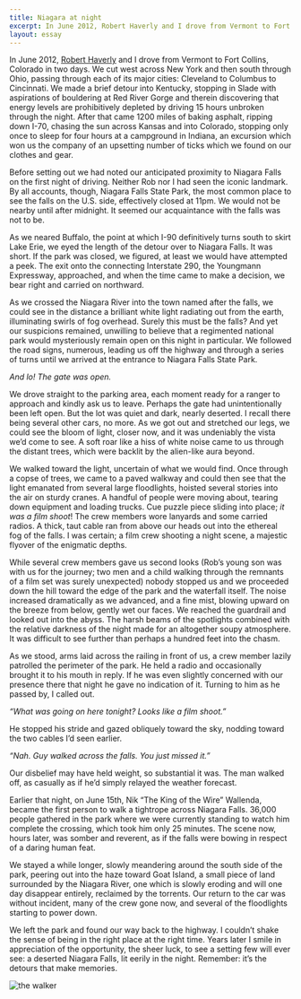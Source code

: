 ```yaml
---
title: Niagara at night
excerpt: In June 2012, Robert Haverly and I drove from Vermont to Fort Collins, Colorado in two days.
layout: essay
---
```


In June 2012, [Robert Haverly](http://roberthaverly.com/) and I drove from Vermont to Fort Collins, Colorado in two days. We cut west across New York and then south through Ohio, passing through each of its major cities: Cleveland to Columbus to Cincinnati. We made a brief detour into Kentucky, stopping in Slade with aspirations of bouldering at Red River Gorge and therein discovering that energy levels are prohibitively depleted by driving 15 hours unbroken through the night. After that came 1200 miles of baking asphalt, ripping down I-70, chasing the sun across Kansas and into Colorado, stopping only once to sleep for four hours at a campground in Indiana, an excursion which won us the company of an upsetting number of ticks which we found on our clothes and gear.

Before setting out we had noted our anticipated proximity to Niagara Falls on the first night of driving. Neither Rob nor I had seen the iconic landmark. By all accounts, though, Niagara Falls State Park, the most common place to see the falls on the U.S. side, effectively closed at 11pm. We would not be nearby until after midnight. It seemed our acquaintance with the falls was not to be.

As we neared Buffalo, the point at which I-90 definitively turns south to skirt Lake Erie, we eyed the length of the detour over to Niagara Falls. It was short. If the park was closed, we figured, at least we would have attempted a peek. The exit onto the connecting Interstate 290, the Youngmann Expressway, approached, and when the time came to make a decision, we bear right and carried on
northward.

As we crossed the Niagara River into the town named after the falls, we could see in the distance a brilliant white light radiating out from the earth, illuminating swirls of fog overhead. Surely this must be the falls? And yet our suspicions remained, unwilling to believe that a regimented national park would mysteriously remain open on this night in particular. We followed the road signs, numerous, leading us off the highway and through a series of turns until we arrived at the entrance to Niagara Falls State Park.

_And lo! The gate was open._

We drove straight to the parking area, each moment ready for a ranger to approach and kindly ask us to leave. Perhaps the gate had unintentionally been left open. But the lot was quiet and dark, nearly deserted. I recall there being several other cars, no more. As we got out and stretched our legs, we could see the bloom of light, closer now, and it was undeniably the vista we’d come to see. A soft roar like a hiss of white noise came to us through the distant trees, which were backlit by the alien-like aura beyond.

We walked toward the light, uncertain of what we would find. Once through a copse of trees, we came to a paved walkway and could then see that the light emanated from several large floodlights, hoisted several stories into the air on sturdy cranes. A handful of people were moving about, tearing down equipment and loading trucks. Cue puzzle piece sliding into place; _it was a film shoot_! The crew members wore lanyards and some carried radios. A thick, taut cable ran from above our heads out into the ethereal fog of the falls. I was certain; a film crew shooting a night scene, a majestic flyover of the enigmatic depths.

While several crew members gave us second looks (Rob’s young son was with us for the journey; two men and a child walking through the remnants of a film set was surely unexpected) nobody stopped us and we proceeded down the hill toward the edge of the park and the waterfall itself. The noise increased dramatically as we advanced, and a fine mist, blowing upward on the breeze from below, gently wet our faces. We reached the guardrail and looked out into the abyss. The harsh beams of the spotlights combined with the relative darkness of the night made for an altogether soupy atmosphere. It was difficult to see further than perhaps a hundred feet into the chasm.

As we stood, arms laid across the railing in front of us, a crew member lazily patrolled the perimeter of the park. He held a radio and occasionally brought it to his mouth in reply. If he was even slightly concerned with our presence there that night he gave no indication of it. Turning to him as he passed by, I called out.

_“What was going on here tonight? Looks like a film shoot.”_

He stopped his stride and gazed obliquely toward the sky, nodding toward the two cables I’d seen earlier.

_“Nah. Guy walked across the falls. You just missed it.”_

Our disbelief may have held weight, so substantial it was. The man walked off, as casually as if he’d simply relayed the weather forecast.

Earlier that night, on June 15th, Nik “The King of the Wire” Wallenda, became the first person to walk a tightrope across Niagara Falls. 36,000 people gathered in the park where we were currently standing to watch him complete the crossing, which took him only 25 minutes. The scene now, hours later, was somber and reverent, as if the falls were bowing in respect of a daring human feat.

We stayed a while longer, slowly meandering around the south side of the park, peering out into the haze toward Goat Island, a small piece of land surrounded by the Niagara River, one which is slowly eroding and will one day disappear entirely, reclaimed by the torrents. Our return to the car was without incident, many of the crew gone now, and several of the floodlights starting to power
down.

We left the park and found our way back to the highway. I couldn’t shake the sense of being in the right place at the right time. Years later I smile in appreciation of the opportunity, the sheer luck, to see a setting few will ever see: a deserted Niagara Falls, lit eerily in the night. Remember: it’s the detours that make memories.

![the walker](../../images/essays/niagara.jpg)

